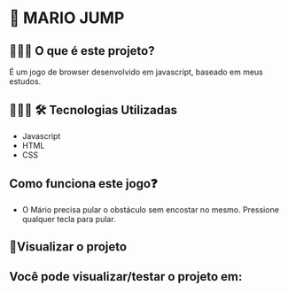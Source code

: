 <h1> 🏃 MARIO JUMP </h1>

<h2> 👨🏽‍🏫 O que é este projeto? </h2>

É um jogo de browser desenvolvido em javascript, baseado em meus estudos.


<h2> 👨🏽‍💻 🛠 Tecnologias Utilizadas</h2>

- Javascript
- HTML
- CSS

<h2>Como funciona este jogo❓</h2>

- O Mário precisa pular o obstáculo sem encostar no mesmo. Pressione qualquer tecla para pular.


<h2>🚀Visualizar o projeto</h2>

Você pode visualizar/testar o projeto em:
- 


